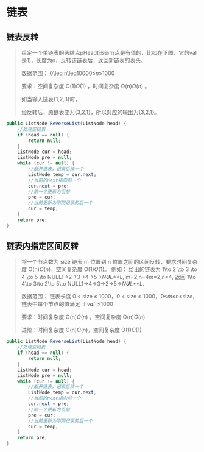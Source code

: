 # 链表

## 链表反转

> 给定一个单链表的头结点pHead(该头节点是有值的，比如在下图，它的val是1)，长度为n，反转该链表后，返回新链表的表头。
>
> 数据范围： 0\leq n\leq10000≤*n*≤1000
>
> 要求：空间复杂度 O(1)*O*(1) ，时间复杂度 O(n)*O*(*n*) 。
>
> 如当输入链表{1,2,3}时，
>
> 经反转后，原链表变为{3,2,1}，所以对应的输出为{3,2,1}。

```java
public ListNode ReverseList(ListNode head) {
    //处理空链表
    if (head == null) {
        return null;
    }
    ListNode cur = head;
    ListNode pre = null;
    while (cur != null) {
        //断开链表，记录后续一个
        ListNode temp = cur.next;
        //当前的next指向前一个
        cur.next = pre;
        //前一个更新为当前
        pre = cur;
        //当前更新为刚刚记录的后一个
        cur = temp;
    }
    return pre;
}
```

## 链表内指定区间反转

>将一个节点数为 size 链表 m 位置到 n 位置之间的区间反转，要求时间复杂度 O(n)*O*(*n*)，空间复杂度 O(1)*O*(1)。
>例如：
>给出的链表为 1\to 2 \to 3 \to 4 \to 5 \to NULL1→2→3→4→5→*N**U**L**L*, m=2,n=4*m*=2,*n*=4,
>返回 1\to 4\to 3\to 2\to 5\to NULL1→4→3→2→5→*N**U**L**L*.
>
>数据范围： 链表长度 0 < size ≤ 1000，0 < size ≤ 1000，0<*m*≤*n*≤siz*e*，链表中每个节点的值满足 ∣*v**a**l*∣≤1000
>
>要求：时间复杂度 O(n)*O*(*n*) ，空间复杂度 O(n)*O*(*n*)
>
>进阶：时间复杂度 O(n)*O*(*n*)，空间复杂度 O(1)*O*(1)

```java
public ListNode ReverseList(ListNode head) {
    //处理空链表
    if (head == null) {
        return null;
    }
    ListNode cur = head;
    ListNode pre = null;
    while (cur != null) {
        //断开链表，记录后续一个
        ListNode temp = cur.next;
        //当前的next指向前一个
        cur.next = pre;
        //前一个更新为当前
        pre = cur;
        //当前更新为刚刚记录的后一个
        cur = temp;
    }
    return pre;
}
```

